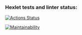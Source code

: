 ### Hexlet tests and linter status:
[![Actions Status](https://github.com/ulanivan/python-project-lvl1/workflows/hexlet-check/badge.svg)](https://github.com/ulanivan/python-project-lvl1/actions)

[![Maintainability](https://api.codeclimate.com/v1/badges/a99a88d28ad37a79dbf6/maintainability)](https://codeclimate.com/github/codeclimate/codeclimate/maintainability)